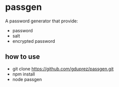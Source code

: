 # passgen
A password generator that provide:
- password
- salt
- encrypted password

## how to use
- git clone https://github.com/gduprez/passgen.git
- npm install
- node passgen
